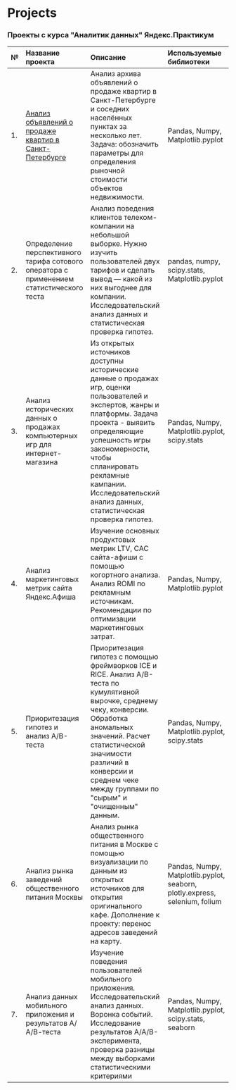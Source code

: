 # Projects

### Проекты с курса "Аналитик данных" Яндекс.Практикум

|№ | Название проекта                                                                         |Описание  |Используемые библиотеки  |
|--| :----------------------------------------------------------------------------------------|:-------- |:------------------------|
|1.| [Анализ объявлений о продаже квартир в Санкт-Петербурге](https://github.com/soniasemenova/Projects/tree/main/%D0%90%D0%BD%D0%B0%D0%BB%D0%B8%D0%B7%20%D0%BE%D0%B1%D1%8A%D1%8F%D0%B2%D0%BB%D0%B5%D0%BD%D0%B8%D0%B9%20%D0%BE%20%D0%BF%D1%80%D0%BE%D0%B4%D0%B0%D0%B6%D0%B5%20%D0%BA%D0%B2%D0%B0%D1%80%D1%82%D0%B8%D1%80%20%D0%B2%20%D0%A1%D0%B0%D0%BD%D0%BA%D1%82-%D0%9F%D0%B5%D1%82%D0%B5%D1%80%D0%B1%D1%83%D1%80%D0%B3%D0%B5) |Анализ архива объявлений о продаже квартир в Санкт-Петербурге и соседних населённых пунктах за несколько лет. Задача: обозначить параметры для определения рыночной стоимости объектов недвижимости. |Pandas, Numpy, Matplotlib.pyplot|
|2.| Определение перспективного тарифа сотового оператора с применением статистического теста | Анализ поведения клиентов телеком-компании на небольшой выборке. Нужно изучить пользователей двух тарифов и сделать вывод — какой из них выгоднее для компании. Исследовательский анализ данных и статистическая проверка гипотез. |pandas, numpy, scipy.stats, Matplotlib.pyplot|
|3.| Анализ исторических данных о продажах компьютерных игр для интернет-магазина|Из открытых источников доступны исторические данные о продажах игр, оценки пользователей и экспертов, жанры и платформы. Задача проекта - выявить определяющие успешность игры закономерности, чтобы спланировать рекламные кампании. Исследовательский анализ данных, статистическая проверка гипотез. |Pandas, Numpy, Matplotlib.pyplot, scipy.stats|
|4.| Анализ маркетинговых метрик сайта Яндекс.Афиша | Изучение основных продуктовых метрик LTV, CAC сайта-афиши с помощью когортного анализа. Анализ ROMI по рекламным источникам. Рекомендации по оптимизации маркетинговых затрат.|Pandas, Numpy, Matplotlib.pyplot|
|5.| Приоритезация гипотез и анализ А/В-теста|Приоритезация гипотез с помощью фреймворков ICE и RICE. Анализ A/B-теста по кумулятивной вырочке, среднему чеку, конверсии. Обработка аномальных значений. Расчет статистической значимости различий в конверсии и среднем чеке между группами по "сырым" и "очищенным" данным. |Pandas, Numpy, Matplotlib.pyplot, scipy.stats|
|6.| Анализ рынка заведений общественного питания Москвы |Анализ рынка общественного питания в Москве с помощью визуализации по данным из открытых источников для открытия оригинального кафе. Дополнение к проекту: перенос адресов заведений на карту.|Pandas, Numpy, Matplotlib.pyplot, seaborn, plotly.express, selenium, folium|
|7.| Анализ данных мобильного приложения и результатов А/А/В-теста |Изучение поведения пользователей мобильного приложения. Исследовательский анализ данных. Воронка событий. Исследование результатов A/A/B-эксперимента, проверка разницы между выборками статистическими критериями |Pandas, Numpy, Matplotlib.pyplot, scipy.stats, seaborn |


